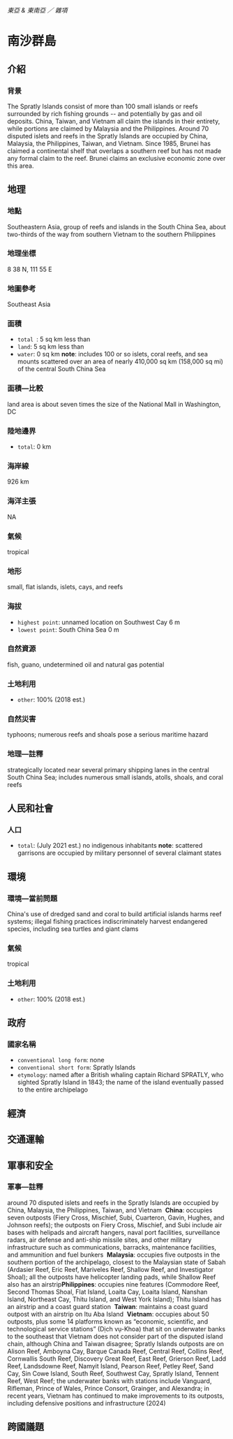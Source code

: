 _東亞 & 東南亞 ／ 雜項_

# 南沙群島

## 介紹

### 背景
The Spratly Islands consist of more than 100 small islands or reefs surrounded by rich fishing grounds -- and potentially by gas and oil deposits. China, Taiwan, and Vietnam all claim the islands in their entirety, while portions are claimed by Malaysia and the Philippines. Around 70 disputed islets and reefs in the Spratly Islands are occupied by China, Malaysia, the Philippines, Taiwan, and Vietnam. Since 1985, Brunei has claimed a continental shelf that overlaps a southern reef but has not made any formal claim to the reef. Brunei claims an exclusive economic zone over this area.

## 地理

### 地點
Southeastern Asia, group of reefs and islands in the South China Sea, about two-thirds of the way from southern Vietnam to the southern Philippines

### 地理坐標
8 38 N, 111 55 E

### 地圖參考
Southeast Asia

### 面積
- `total `: 5 sq km less than
- `land`: 5 sq km less than
- `water`: 0 sq km
**note**:  includes 100 or so islets, coral reefs, and sea mounts scattered over an area of nearly 410,000 sq km (158,000 sq mi) of the central South China Sea

### 面積—比較
land area is about seven times the size of the National Mall in Washington, DC

### 陸地邊界
- `total`: 0 km

### 海岸線
926 km

### 海洋主張
NA

### 氣候
tropical

### 地形
small, flat islands, islets, cays, and reefs

### 海拔
- `highest point`: unnamed location on Southwest Cay 6 m
- `lowest point`: South China Sea 0 m

### 自然資源
fish, guano, undetermined oil and natural gas potential

### 土地利用
- `other`: 100% (2018 est.)

### 自然災害
typhoons; numerous reefs and shoals pose a serious maritime hazard

### 地理—註釋
strategically located near several primary shipping lanes in the central South China Sea; includes numerous small islands, atolls, shoals, and coral reefs

## 人民和社會

### 人口
- `total`: (July 2021 est.) no indigenous inhabitants
**note**:  scattered garrisons are occupied by military personnel of several claimant states

## 環境

### 環境—當前問題
China's use of dredged sand and coral to build artificial islands harms reef systems; illegal fishing practices indiscriminately harvest endangered species, including sea turtles and giant clams

### 氣候
tropical

### 土地利用
- `other`: 100% (2018 est.)

## 政府

### 國家名稱
- `conventional long form`: none
- `conventional short form`: Spratly Islands
- `etymology`: named after a British whaling captain Richard SPRATLY, who sighted Spratly Island in 1843; the name of the island eventually passed to the entire archipelago

## 經濟

## 交通運輸

## 軍事和安全

### 軍事—註釋
around 70 disputed islets and reefs in the Spratly Islands are occupied by China, Malaysia, the Philippines, Taiwan, and Vietnam  **China**: occupies seven outposts (Fiery Cross, Mischief, Subi, Cuarteron, Gavin, Hughes, and Johnson reefs); the outposts on Fiery Cross, Mischief, and Subi include air bases with helipads and aircraft hangers, naval port facilities, surveillance radars, air defense and anti-ship missile sites, and other military infrastructure such as communications, barracks, maintenance facilities, and ammunition and fuel bunkers  **Malaysia**: occupies five outposts in the southern portion of the archipelago, closest to the Malaysian state of Sabah (Ardasier Reef, Eric Reef, Mariveles Reef, Shallow Reef, and Investigator Shoal); all the outposts have helicopter landing pads, while Shallow Reef also has an airstrip**Philippines**: occupies nine features (Commodore Reef, Second Thomas Shoal, Flat Island, Loaita Cay, Loaita Island, Nanshan Island, Northeast Cay, Thitu Island, and West York Island); Thitu Island has an airstrip and a coast guard station  **Taiwan**: maintains a coast guard outpost with an airstrip on Itu Aba Island  **Vietnam**: occupies about 50 outposts, plus some 14 platforms known as “economic, scientific, and technological service stations” (Dịch vụ-Khoa) that sit on underwater banks to the southeast that Vietnam does not consider part of the disputed island chain, although China and Taiwan disagree; Spratly Islands outposts are on Alison Reef, Amboyna Cay, Barque Canada Reef, Central Reef, Collins Reef, Cornwallis South Reef, Discovery Great Reef, East Reef, Grierson Reef, Ladd Reef, Landsdowne Reef, Namyit Island, Pearson Reef, Petley Reef, Sand Cay, Sin Cowe Island, South Reef, Southwest Cay, Spratly Island, Tennent Reef, West Reef; the underwater banks with stations include Vanguard, Rifleman, Prince of Wales, Prince Consort, Grainger, and Alexandra; in recent years, Vietnam has continued to make improvements to its outposts, including defensive positions and infrastructure (2024)

## 跨國議題

